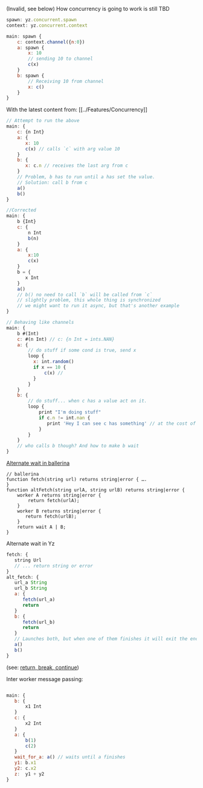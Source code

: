 (Invalid, see below) How concurrency is going to work is still TBD
```javascript
spawn: yz.concurrent.spawn
context: yz.concurrent.context

main: spawn {
    c: context.channel({n:0})
    a: spawn { 
        x: 10
        // sending 10 to channel 
        c(x)
    }
    b: spawn {
        // Receiving 10 from channel
        x: c()
    }
}

```

With the latest content from:  [[../Features/Concurrency]]
```javascript
// Attempt to run the above
main: {
    c: {n Int}
    a: {
       x: 10
       c(x) // calls `c` with arg value 10
    }
    b: {
       x: c.n // receives the last arg from c
    }
    // Problem, b has to run until a has set the value.
    // Solution: call b from c
    a()
    b()
}
```
```javascript
//Corrected
main: {
    b {Int}
    c: {
        n Int
        b(n)
    }
    a: {
        x:10
        c(x)
    }
    b = {
       x Int
    }
    a()
    // b() no need to call `b` will be called from `c`
    // slightly problem, this whole thing is synchronized
    // we might want to run it async, but that's another example
}
```

```javascript
// Behaving like channels
main: {
    b #(Int)
    c: #(n Int) // c: {n Int = ints.NAN}
    a: {
        // do stuff if some cond is true, send x
        loop {
          x: int.random()
          if x == 10 {
              c(x) //
          }
        }
    }
    b: {
        // do stuff... when c has a value act on it.
        loop {
            print "I'm doing stuff"
            if c.n != int.nan {
               print 'Hey I can see c has something' // at the cost of always be checking...
            }
        }
    }
    // who calls b though? And how to make b wait 
}
```



[Alternate wait in ballerina]()
```ballerina
// ballerina
function fetch(string url) returns string|error { ….
}
function altFetch(string urlA, string urlB) returns string|error {
    worker A returns string|error { 
        return fetch(urlA); 
    } 
    worker B returns string|error { 
       return fetch(urlB);
	} 
	return wait A | B; 
}
```

Alternate wait in Yz
```js
fetch: {
   string Url
   // ... return string or error 	   
}
alt_fetch: {
   url_a String
   url_b String
   a: {
      fetch(url_a)
      return
   }
   b: {
      fetch(url_b)
      return
   }
   // Launches both, but when one of them finishes it will exit the enclosing `alt_fetch`
   a()
   b()
}
```
(see: [return, break, continue](../../Features/return,%20break,%20continue.md))

Inter worker message passing: 

```js

main: {
   b: {
	   x1 Int
   }
   c: {
	   x2 Int
   }
   a: {
	   b(1)
	   c(2)
   }
   wait_for_a: a() // waits until a finishes 
   y1: b.x1 
   y2: c.x2
   z:  y1 + y2
}
```